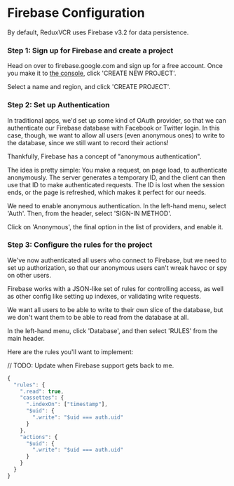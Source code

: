 # Firebase Configuration

By default, ReduxVCR uses Firebase v3.2 for data persistence.



### Step 1: Sign up for Firebase and create a project

Head on over to firebase.google.com and sign up for a free account. Once you make it to [the console](https://console.firebase.google.com/), click 'CREATE NEW PROJECT'.

Select a name and region, and click 'CREATE PROJECT'.



### Step 2: Set up Authentication

In traditional apps, we'd set up some kind of OAuth provider, so that we can authenticate our Firebase database with Facebook or Twitter login. In this case, though, we want to allow all users (even anonymous ones) to write to the database, since we still want to record their actions!

Thankfully, Firebase has a concept of "anonymous authentication".

The idea is pretty simple: You make a request, on page load, to authenticate anonymously. The server generates a temporary ID, and the client can then use that ID to make authenticated requests. The ID is lost when the session ends, or the page is refreshed, which makes it perfect for our needs.

We need to enable anonymous authentication. In the left-hand menu, select 'Auth'. Then, from the header, select 'SIGN-IN METHOD'.

Click on 'Anonymous', the final option in the list of providers, and enable it.



### Step 3: Configure the rules for the project

We've now authenticated all users who connect to Firebase, but we need to set up authorization, so that our anonymous users can't wreak havoc or spy on other users.

Firebase works with a JSON-like set of rules for controlling access, as well as other config like setting up indexes, or validating write requests.

We want all users to be able to write to their own slice of the database, but we don't want them to be able to read from the database at all.

In the left-hand menu, click 'Database', and then select 'RULES' from the main header.

Here are the rules you'll want to implement:

// TODO: Update when Firebase support gets back to me.

```js
{
  "rules": {
    ".read": true,
    "cassettes": {
      ".indexOn": ["timestamp"],
      "$uid": {
        ".write": "$uid === auth.uid"
      }
    },
    "actions": {
      "$uid": {
        ".write": "$uid === auth.uid"
      }
    }
  }
}
```
